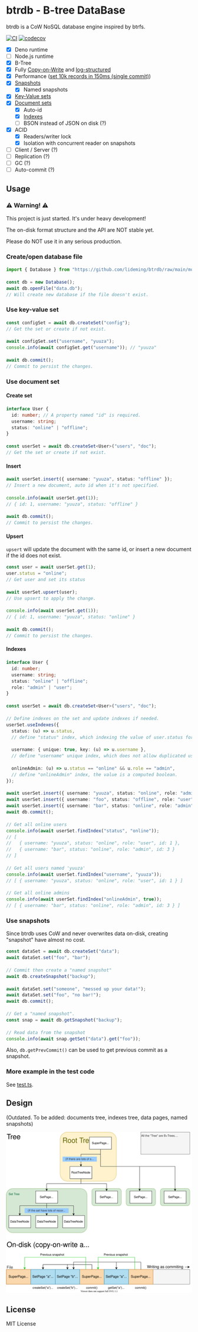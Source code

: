 # btrdb - B-tree DataBase

btrdb is a CoW NoSQL database engine inspired by btrfs.

[![CI](https://github.com/lideming/btrdb/actions/workflows/ci.yml/badge.svg)](https://github.com/lideming/btrdb/actions/workflows/ci.yml)
[![codecov](https://codecov.io/gh/lideming/btrdb/branch/main/graph/badge.svg?token=EWISTK2KWU)](https://codecov.io/gh/lideming/btrdb)

- [x] Deno runtime
- [ ] Node.js runtime
- [x] B-Tree
- [x] Fully [Copy-on-Write](https://en.wikipedia.org/wiki/Copy-on-write) and
  [log-structured](https://en.wikipedia.org/wiki/Log-structured_file_system)
- [x] Performance
  ([set 10k records in 150ms (single
  commit)](https://github.com/lideming/btrdb/runs/2995614665#step:4:261))
- [x] [Snapshots](#Use-snapshots)
  - [x] Named snapshots
- [x] [Key-Value sets](#Use-key-value-set)
- [x] [Document sets](#Use-document-set)
  - [x] Auto-id
  - [x] [Indexes](#Indexes)
  - [ ] BSON instead of JSON on disk (?)
- [x] ACID
  - [x] Readers/writer lock
  - [x] Isolation with concurrent reader on snapshots
- [ ] Client / Server (?)
- [ ] Replication (?)
- [ ] GC (?)
- [ ] Auto-commit (?)

## Usage

### ⚠️ Warning! ⚠️

This project is just started. It's under heavy development!

The on-disk format structure and the API are NOT stable yet.

Please do NOT use it in any serious production.

### Create/open database file

```ts
import { Database } from "https://github.com/lideming/btrdb/raw/main/mod.ts";

const db = new Database();
await db.openFile("data.db");
// Will create new database if the file doesn't exist.
```

### Use key-value set

```ts
const configSet = await db.createSet("config");
// Get the set or create if not exist.

await configSet.set("username", "yuuza");
console.info(await configSet.get("username")); // "yuuza"

await db.commit();
// Commit to persist the changes.
```

### Use document set

#### Create set

```ts
interface User {
  id: number; // A property named "id" is required.
  username: string;
  status: "online" | "offline";
}

const userSet = await db.createSet<User>("users", "doc");
// Get the set or create if not exist.
```

#### Insert

```ts
await userSet.insert({ username: "yuuza", status: "offline" });
// Insert a new document, auto id when it's not specified.

console.info(await userSet.get(1));
// { id: 1, username: "yuuza", status: "offline" }

await db.commit();
// Commit to persist the changes.
```

#### Upsert

`upsert` will update the document with the same id, or insert a new document if
the id does not exist.

```ts
const user = await userSet.get(1);
user.status = "online";
// Get user and set its status

await userSet.upsert(user);
// Use upsert to apply the change.

console.info(await userSet.get(1));
// { id: 1, username: "yuuza", status: "online" }

await db.commit();
// Commit to persist the changes.
```

#### Indexes

```ts
interface User {
  id: number;
  username: string;
  status: "online" | "offline";
  role: "admin" | "user";
}

const userSet = await db.createSet<User>("users", "doc");

// Define indexes on the set and update indexes if needed.
userSet.useIndexes({
  status: (u) => u.status,
  // define "status" index, which indexing the value of user.status for each user in the set

  username: { unique: true, key: (u) => u.username },
  // define "username" unique index, which does not allow duplicated username.

  onlineAdmin: (u) => u.status == "online" && u.role == "admin",
  // define "onlineAdmin" index, the value is a computed boolean.
});

await userSet.insert({ username: "yuuza", status: "online", role: "admin" });
await userSet.insert({ username: "foo", status: "offline", role: "user" });
await userSet.insert({ username: "bar", status: "online", role: "admin" });
await db.commit();

// Get all online users
console.info(await userSet.findIndex("status", "online"));
// [
//   { username: "yuuza", status: "online", role: "user", id: 1 },
//   { username: "bar", status: "online", role: "admin", id: 3 }
// ]

// Get all users named 'yuuza'
console.info(await userSet.findIndex("username", "yuuza"));
// [ { username: "yuuza", status: "online", role: "user", id: 1 } ]

// Get all online admins
console.info(await userSet.findIndex("onlineAdmin", true));
// [ { username: "bar", status: "online", role: "admin", id: 3 } ]
```

### Use snapshots

Since btrdb uses CoW and never overwrites data on-disk, creating "snapshot" have
almost no cost.

```ts
const dataSet = await db.createSet("data");
await dataSet.set("foo", "bar");

// Commit then create a "named snapshot"
await db.createSnapshot("backup");

await dataSet.set("someone", "messed up your data!");
await dataSet.set("foo", "no bar!");
await db.commit();

// Get a "named snapshot".
const snap = await db.getSnapshot("backup");

// Read data from the snapshot
console.info(await snap.getSet("data").get("foo"));
```

Also, `db.getPrevCommit()` can be used to get previous commit as a snapshot.

### More example in the test code

See [test.ts](./test.ts).

## Design

(Outdated. To be added: documents tree, indexes tree, data pages, named
snapshots)

![design.svg](./docs/design.svg)

## License

MIT License
